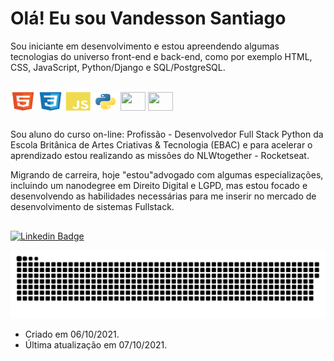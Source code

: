 # Olá! Eu sou Vandesson Santiago

Sou iniciante em desenvolvimento e estou apreendendo algumas tecnologias do universo front-end e back-end, como por exemplo HTML, CSS, JavaScript, Python/Django e SQL/PostgreSQL.

<div style="display: inline_block"><br>
  
  <img align="center" alt="Vand-HTML" height="30" width="40" src="https://raw.githubusercontent.com/devicons/devicon/master/icons/html5/html5-original.svg">
  <img align="center" alt="Vand-CSS" height="30" width="40" src="https://raw.githubusercontent.com/devicons/devicon/master/icons/css3/css3-original.svg">
  <img align="center" alt="Vand-Js" height="30" width="40" src="https://raw.githubusercontent.com/devicons/devicon/master/icons/javascript/javascript-plain.svg">
  <img align="center" alt="Vand-Python" height="30" width="40" src="https://raw.githubusercontent.com/devicons/devicon/master/icons/python/python-original.svg">
  <img align="center" alta="Vand-Django" height="30" width="40" src="https://cdn.jsdelivr.net/gh/devicons/devicon/icons/django/django-original.svg">
  <img align="center" alta="Vand-PostegreSQL" height="30" width="40" src="https://cdn.jsdelivr.net/gh/devicons/devicon/icons/postgresql/postgresql-plain.svg">

</div>

##
Sou aluno do curso on-line: Profissão - Desenvolvedor Full Stack Python da Escola Britânica de Artes Criativas & Tecnologia (EBAC) e para acelerar o aprendizado estou realizando as missões do NLWtogether - Rocketseat.

Migrando de carreira, hoje "estou"advogado com algumas especializações, incluindo um nanodegree em Direito Digital e LGPD, mas estou focado e desenvolvendo as habilidades necessárias para me inserir no mercado de desenvolvimento de sistemas Fullstack.

##

[![Linkedin Badge](https://img.shields.io/badge/-Vandesson%20Santiago-26ab8c?style=flat-square&logo=Linkedin&logoColor=white&link=https://www.linkedin.com/in/vandesson-santiago-95780b79/)](https://www.linkedin.com/in/vandesson-santiago-95780b79/)

<div> 
   
  ![Snake animation](https://github.com/vandessonsantiago/vandessonsantiago/blob/output/github-contribution-grid-snake.svg)
 
</div>

- Criado em 06/10/2021.
- Última atualização em 07/10/2021.
